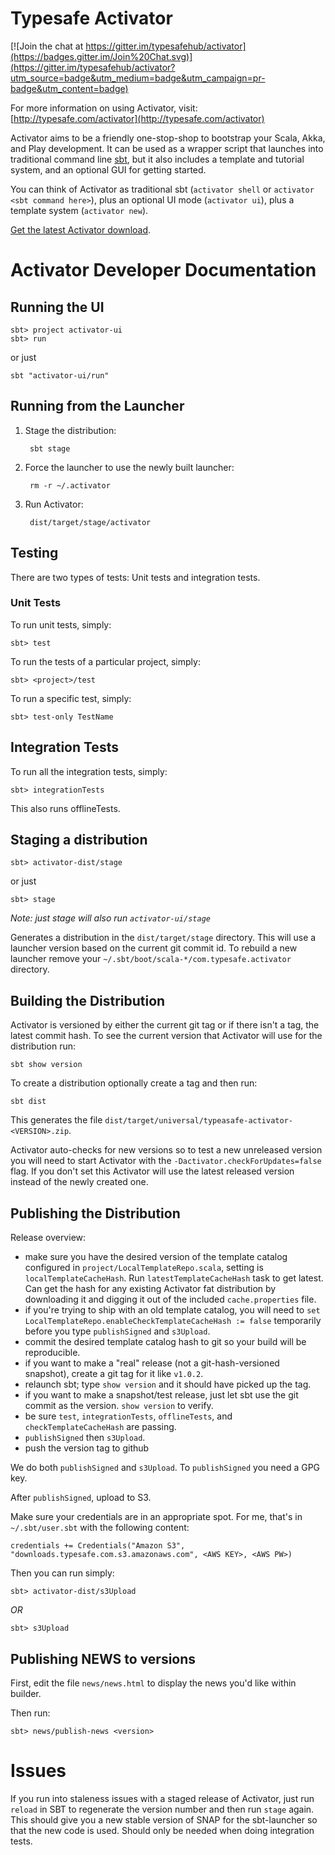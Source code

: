 # Typesafe Activator

[![Join the chat at https://gitter.im/typesafehub/activator](https://badges.gitter.im/Join%20Chat.svg)](https://gitter.im/typesafehub/activator?utm_source=badge&utm_medium=badge&utm_campaign=pr-badge&utm_content=badge)

For more information on using Activator, visit: [http://typesafe.com/activator](http://typesafe.com/activator)

Activator aims to be a friendly one-stop-shop to bootstrap your
Scala, Akka, and Play development. It can be used as a wrapper
script that launches into traditional command line
[sbt](http://www.scala-sbt.org/0.13/tutorial/Activator-Installation.html),
but it also includes a template and tutorial system, and an
optional GUI for getting started.

You can think of Activator as traditional sbt (`activator shell`
or `activator <sbt command here>`), plus an optional UI mode
(`activator ui`), plus a template system (`activator new`).

[Get the latest Activator download](http://typesafe.com/get-started).

# Activator Developer Documentation

## Running the UI

    sbt> project activator-ui
    sbt> run

or just

    sbt "activator-ui/run"


## Running from the Launcher

1. Stage the distribution:

        sbt stage

2. Force the launcher to use the newly built launcher:

        rm -r ~/.activator

3. Run Activator:

        dist/target/stage/activator


## Testing

There are two types of tests:  Unit tests and integration tests.

### Unit Tests

To run unit tests, simply:

    sbt> test

To run the tests of a particular project, simply:

    sbt> <project>/test

To run a specific test, simply:

    sbt> test-only TestName

## Integration Tests

To run all the integration tests, simply:

    sbt> integrationTests

This also runs offlineTests.

## Staging a distribution

    sbt> activator-dist/stage

or just

    sbt> stage 

*Note: just stage will also run `activator-ui/stage`*

Generates a distribution in the `dist/target/stage` directory.  This will use a launcher version based on the current git commit id.  To rebuild a new launcher remove your `~/.sbt/boot/scala-*/com.typesafe.activator` directory.

## Building the Distribution

Activator is versioned by either the current git tag or if there isn't a tag, the latest commit hash.  To see the current version that Activator will use for the distribution run:

    sbt show version

To create a distribution optionally create a tag and then run:

    sbt dist

This generates the file `dist/target/universal/typeasafe-activator-<VERSION>.zip`.

Activator auto-checks for new versions so to test a new unreleased version you will need to start Activator with the `-Dactivator.checkForUpdates=false` flag.  If you don't set this Activator will use the latest released version instead of the newly created one.

## Publishing the Distribution

Release overview:
 * make sure you have the desired version of the template catalog configured in `project/LocalTemplateRepo.scala`, setting is `localTemplateCacheHash`. Run `latestTemplateCacheHash` task to get latest. Can get the hash for any existing Activator fat distribution by downloading it and digging it out of the included `cache.properties` file.
 * if you're trying to ship with an old template catalog, you will need to `set LocalTemplateRepo.enableCheckTemplateCacheHash := false` temporarily before you type `publishSigned` and `s3Upload`.
 * commit the desired template catalog hash to git so your build will be reproducible.
 * if you want to make a "real" release (not a git-hash-versioned snapshot), create a git tag for it like `v1.0.2`.
 * relaunch sbt; type `show version` and it should have picked up the tag.
 * if you want to make a snapshot/test release, just let sbt use the git commit as the version. `show version` to verify.
 * be sure `test`, `integrationTests`, `offlineTests`, and `checkTemplateCacheHash` are passing.
 * `publishSigned` then `s3Upload`.
 * push the version tag to github

We do both `publishSigned` and `s3Upload`. To `publishSigned` you need a GPG key.

After `publishSigned`, upload to S3.

Make sure your credentials are in an appropriate spot.  For me, that's in `~/.sbt/user.sbt` with the following content:

    credentials += Credentials("Amazon S3", "downloads.typesafe.com.s3.amazonaws.com", <AWS KEY>, <AWS PW>)

Then you can run simply:

    sbt> activator-dist/s3Upload

*OR*

    sbt> s3Upload
    

## Publishing NEWS to versions

First, edit the file `news/news.html` to display the news you'd like within builder.

Then run:

    sbt> news/publish-news <version>


# Issues

If you run into staleness issues with a staged release of Activator, just run `reload` in SBT to regenerate the version number and then run `stage` again.   This should give you a new stable version of SNAP for the sbt-launcher so that the new code is used.   Should only be needed when doing integration tests.
